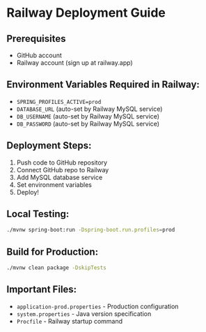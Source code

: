 # Railway Deployment Guide

## Prerequisites
- GitHub account
- Railway account (sign up at railway.app)

## Environment Variables Required in Railway:
- `SPRING_PROFILES_ACTIVE=prod`
- `DATABASE_URL` (auto-set by Railway MySQL service)
- `DB_USERNAME` (auto-set by Railway MySQL service)  
- `DB_PASSWORD` (auto-set by Railway MySQL service)

## Deployment Steps:
1. Push code to GitHub repository
2. Connect GitHub repo to Railway
3. Add MySQL database service
4. Set environment variables
5. Deploy!

## Local Testing:
```bash
./mvnw spring-boot:run -Dspring-boot.run.profiles=prod
```

## Build for Production:
```bash
./mvnw clean package -DskipTests
```

## Important Files:
- `application-prod.properties` - Production configuration
- `system.properties` - Java version specification
- `Procfile` - Railway startup command